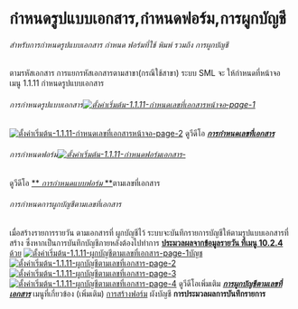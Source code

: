 # กำหนดรูปแบบเอกสาร,กำหนดฟอร์ม,การผูกบัญชี

######  สำหรับการกำหนดรูปแบบเอกสาร กำหนด ฟอร์มที่ใช้ พิมพ์ รวมถึง การผูกบัญชี
ตามรหัสเอกสาร การแยกรหัสเอกสารตามสาขา(กรณีใช้สาขา) ระบบ SML จะ
ให้กำหนดที่หน้าจอ เมนู 1.1.11 กำหนดรูปแบบเอกสาร

###### การกำหนดรูปแบบเอกสาร[![ตั้งค่าเริ่มต้น-1.1.11-กำหนดเลขที่เอกสารหน้าจอ-page-1](/images/ตั้งค่าเริ่มต้น-1.1.11-กำหนดเลขที่เอกสารหน้าจอ-page-1.jpg)](/images/ตั้งค่าเริ่มต้น-1.1.11-กำหนดเลขที่เอกสารหน้าจอ-page-1.jpg)

[![ตั้งค่าเริ่มต้น-1.1.11-กำหนดเลขที่เอกสารหน้าจอ-page-2](/images/ตั้งค่าเริ่มต้น-1.1.11-กำหนดเลขที่เอกสารหน้าจอ-page-2.jpg)](/images/ตั้งค่าเริ่มต้น-1.1.11-กำหนดเลขที่เอกสารหน้าจอ-page-2.jpg) ดูวีดีโอ
[**_การกำหนดเลขที่เอกสาร_**](https://youtu.be/8sCcvenLzCM)

###### การกำหนดฟอร์ม[![ตั้งค่าเริ่มต้น-1.1.11-กำหนดฟอร์มเอกสาร-](/images/ตั้งค่าเริ่มต้น-1.1.11-กำหนดฟอร์มเอกสาร-.jpg)](/images/ตั้งค่าเริ่มต้น-1.1.11-กำหนดฟอร์มเอกสาร-.jpg)

ดูวีดีโอ [** _การกำหนดแบบฟอร์ม_
**](https://youtu.be/8cGVbJfpvbw)ตามเลขที่เอกสาร

###### การกำหนดการผูกบัญชีตามเลขที่เอกสาร

เมื่อสร้างรายการรายวัน ตามเอกสารที่ ผูกบัญชีไว้
ระบบจะบันทึกรายการบัญชีให้ตามรูปแบบเอกสารที่สร้าง
ซึ่งหากเป็นการบันทึกบัญชีภายหลังต้องไปทำการ [**ประมวลผลจากข้อมูลรายวัน ที่เมนู
10.2.4** ด้วย](http://www.smlaccount.com/manual/?page_id=754)
[![ตั้งค่าเริ่มต้น-1.1.11-ผูกบัญชีตามเลขที่เอกสาร-page-1](/images/ตั้งค่าเริ่มต้น-1.1.11-ผูกบัญชีตามเลขที่เอกสาร-page-1.jpg)บัญช](/images/ตั้งค่าเริ่มต้น-1.1.11-ผูกบัญชีตามเลขที่เอกสาร-page-1.jpg) [![ตั้งค่าเริ่มต้น-1.1.11-ผูกบัญชีตามเลขที่เอกสาร-page-2](/images/ตั้งค่าเริ่มต้น-1.1.11-ผูกบัญชีตามเลขที่เอกสาร-page-2.jpg)](/images/ตั้งค่าเริ่มต้น-1.1.11-ผูกบัญชีตามเลขที่เอกสาร-page-2.jpg)   [![ตั้งค่าเริ่มต้น-1.1.11-ผูกบัญชีตามเลขที่เอกสาร-page-3](/images/ตั้งค่าเริ่มต้น-1.1.11-ผูกบัญชีตามเลขที่เอกสาร-page-3.jpg)](/images/ตั้งค่าเริ่มต้น-1.1.11-ผูกบัญชีตามเลขที่เอกสาร-page-3.jpg)   [![ตั้งค่าเริ่มต้น-1.1.11-ผูกบัญชีตามเลขที่เอกสาร-page-4](/images/ตั้งค่าเริ่มต้น-1.1.11-ผูกบัญชีตามเลขที่เอกสาร-page-4.jpg)](/images/ตั้งค่าเริ่มต้น-1.1.11-ผูกบัญชีตามเลขที่เอกสาร-page-4.jpg) ดูวีดีโอเพิ่มเติม
[_**การผูกบัญชีตามเลขที่เอกสาร**_](https://youtu.be/QkvYji_u-bY)
เมนูที่เกี่ยวข้อง (เพิ่มเติม)
[การสร้างฟอร์ม](http://www.smlaccount.com/manual/?page_id=35) ผังบัญชี
**การประมวลผลการบันทึกรายการ**  

